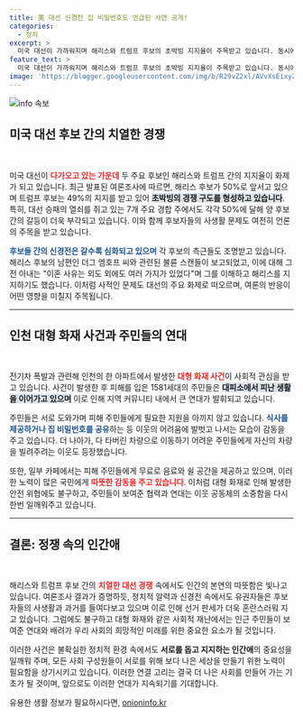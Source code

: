 ```yaml
---
title: 美 대선 신경전 집 비밀번호도 언급된 사연 공개!
categories:
  - 정치
excerpt: >
  미국 대선이 가까워지며 해리스와 트럼프 후보의 초박빙 지지율이 주목받고 있습니다. 동시에 전기차 폭발 사고로 피난 중인 인천 주민들에게 따뜻한 이웃愛가 전해지며 감동을 주고 있습니다. 클릭하세요!
feature_text: >
  미국 대선이 가까워지며 해리스와 트럼프 후보의 초박빙 지지율이 주목받고 있습니다. 동시에 전기차 폭발 사고로 피난 중인 인천 주민들에게 따뜻한 이웃愛가 전해지며 감동을 주고 있습니다. 클릭하세요!
image: 'https://blogger.googleusercontent.com/img/b/R29vZ2xl/AVvXsEixyZcFfHzMRdzZMjFBmAUKJYCLCGyLL1o632UiGVXcaFdKo_bkvkuCioo0uUKlGfBVcT3P84aROyZIXSBEx3Aw5nCQ3pTgDom1WDC4m8eifvWiAmWEEVb4x6G_l8C0QH225ldMjyaFvpxGEBGNO37VmDTDMHGhJPq73UglMfDca1-0aw/s1600/blogspot.png'
---
```


<p><img src="https://blogger.googleusercontent.com/img/b/R29vZ2xl/AVvXsEixyZcFfHzMRdzZMjFBmAUKJYCLCGyLL1o632UiGVXcaFdKo_bkvkuCioo0uUKlGfBVcT3P84aROyZIXSBEx3Aw5nCQ3pTgDom1WDC4m8eifvWiAmWEEVb4x6G_l8C0QH225ldMjyaFvpxGEBGNO37VmDTDMHGhJPq73UglMfDca1-0aw/s1600/blogspot.png" alt="info 속보" /></p>

<h2 data-ke-size="size26">미국 대선 후보 간의 치열한 경쟁</h2>

<p data-ke-size="size16">&nbsp;</p>

<p>미국 대선이 <b><span style="color: #ee2323;">다가오고 있는 가운데</span></b> 두 주요 후보인 해리스와 트럼프 간의 지지율이 화제가 되고 있습니다. 최근 발표된 여론조사에 따르면, 해리스 후보가 50%로 앞서고 있으며 트럼프 후보는 49%의 지지를 받고 있어 <b><span style="background-color: #21538527;">초박빙의 경쟁 구도를 형성하고 있습니다</span></b>. 특히, 대선 승패의 열쇠를 쥐고 있는 7개 주요 경합 주에서도 각각 50%에 달해 양 후보 간의 갈등이 더욱 부각되고 있습니다. 이와 함께 후보자들의 사생활 문제도 여전히 언론의 주목을 받고 있습니다. </p>

<p><b><span style="color: #1a5490;">후보들 간의 신경전은 갈수록 심화되고 있으며</span></b> 각 후보의 측근들도 조명받고 있습니다. 해리스 후보의 남편인 더그 엠호프 씨와 관련된 불륜 스캔들이 보고되었고, 이에 대해 그 전 아내는 "이혼 사유는 외도 외에도 여러 가지가 있었다"며 그를 이해하고 해리스를 지지하기도 했습니다. 이처럼 사적인 문제도 대선의 주요 화제로 떠오르며, 여론의 반응이 어떤 영향을 미칠지 주목됩니다.</p>

<hr />

<h2 data-ke-size="size26">인천 대형 화재 사건과 주민들의 연대</h2>

<p data-ke-size="size16">&nbsp;</p>

<p>전기차 폭발과 관련해 인천의 한 아파트에서 발생한 <b><span style="color: #ee2323;">대형 화재 사건</span></b>이 사회적 관심을 받고 있습니다. 사건이 발생한 후 피해를 입은 1581세대의 주민들은 <b><span style="background-color: #21538527;">대피소에서 피난 생활을 이어가고 있으며</span></b> 이로 인해 지역 커뮤니티 내에서 큰 연대가 발휘되고 있습니다. </p>

<p>주민들은 서로 도와가며 피해 주민들에게 필요한 지원을 아끼지 않고 있습니다. <b><span style="color: #1a5490;">식사를 제공하거나 집 비밀번호를 공유</span></b>하는 등 이웃의 어려움에 발벗고 나서는 모습이 감동을 주고 있습니다. 더 나아가, 다 타버린 차량으로 이동하기 어려운 주민들에게 자신의 차량을 빌려주려는 이웃도 등장했습니다. </p>

<p>또한, 일부 카페에서는 피해 주민들에게 무료로 음료와 쉴 공간을 제공하고 있으며, 이러한 노력이 많은 국민에게 <b><span style="color: #ee2323;">따뜻한 감동을 주고 있습니다</span></b>. 이처럼 대형 화재로 인해 발생한 안전 위협에도 불구하고, 주민들이 보여준 협력과 연대는 이웃 공동체의 소중함을 다시 한번 일깨워주고 있습니다.</p>

<hr />

<h2 data-ke-size="size26">결론: 정쟁 속의 인간애</h2>

<p data-ke-size="size16">&nbsp;</p>

<p>해리스와 트럼프 후보 간의 <b><span style="color: #ee2323;">치열한 대선 경쟁</span></b> 속에서도 인간의 본연의 따뜻함은 빛나고 있습니다. 여론조사 결과가 증명하듯, 정치적 알력과 신경전 속에서도 유권자들은 후보자들의 사생활과 과거를 들여다보고 있으며 이로 인해 선거 판세가 더욱 혼란스러워 지고 있습니다. 그럼에도 불구하고 대형 화재와 같은 사회적 재난에서는 인근 주민들이 보여준 연대와 배려가 우리 사회의 희망적인 미래를 위한 중요한 요소가 될 것입니다. </p>

<p>이러한 사건은 불확실한 정치적 환경 속에서도 <b><span style="1a5490;">서로를 돕고 지지하는 인간애</span></b>의 중요성을 일깨워 주며, 모든 사회 구성원들이 서로를 위해 보다 나은 세상을 만들기 위한 노력이 필요함을 상기시키고 있습니다. 이러한 연결 고리는 결국 더 나은 사회를 만들어 가는 기초가 될 것이며, 앞으로도 이러한 연대가 지속되기를 기대합니다.</p>
유용한 생활 정보가 필요하시다면, <a href="https://onioninfo.kr" rel="dofollow">onioninfo.kr</a>


